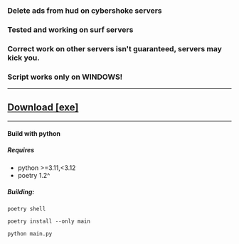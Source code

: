 ### Delete ads from hud on cybershoke servers
### Tested and working on surf servers
### Correct work on other servers isn't guaranteed, servers may kick you.
### Script works only on WINDOWS!
---
<a href ="https://github.com/KyuGG/cybershoke_ads_remove/releases/download/v2.0+/cybershoke_ads_remove.zip">Download [exe]</a>
---
---
<a id="python"></a>
#### Build with python
##### Requires
* python >=3.11,<3.12
* poetry 1.2^
##### Building:
`poetry shell`<br>

`poetry install --only main`

`python main.py`